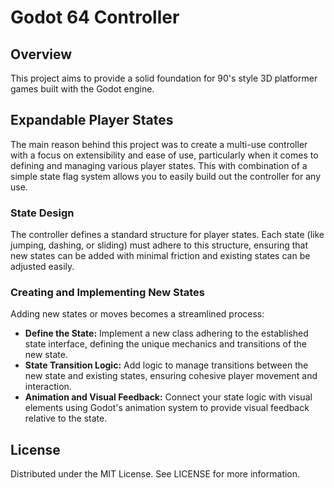 # Godot 64 Controller
## Overview

This project aims to provide a solid foundation for 90's style 3D platformer games built with the Godot engine.

## Expandable Player States

The main reason behind this project was to create a multi-use controller with a focus on extensibility and ease of use, particularly when it comes to defining and managing various player states. This with combination of a simple state flag system allows you to easily build out the controller for any use.

### State Design

The controller defines a standard structure for player states. Each state (like jumping, dashing, or sliding) must adhere to this structure, ensuring that new states can be added with minimal friction and existing states can be adjusted easily. 

### Creating and Implementing New States

Adding new states or moves becomes a streamlined process:
- **Define the State:** Implement a new class adhering to the established state interface, defining the unique mechanics and transitions of the new state.
- **State Transition Logic:** Add logic to manage transitions between the new state and existing states, ensuring cohesive player movement and interaction.
- **Animation and Visual Feedback:** Connect your state logic with visual elements using Godot's animation system to provide visual feedback relative to the state.

## License
Distributed under the MIT License. See LICENSE for more information.
